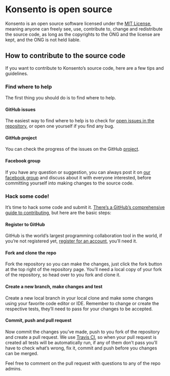 # Konsento is open source
Konsento is an open source software licensed under the [MIT License](http://choosealicense.com/licenses/mit/), meaning anyone can freely see, use, contribute to, change and redistribute the source code, as long as the copyrights to the ONG and the license are kept, and the ONG is not held liable.

## How to contribute to the source code
If you want to contribute to Konsento’s source code, here are a few tips and guidelines.

### Find where to help
The first thing you should do is to find where to help.

#### GitHub issues
The easiest way to find where to help is to check for [open issues in the repository](https://github.com/konsento/konsento/issues?utf8=%E2%9C%93&q=is%3Aissue%20is%3Aopen%20), or open one yourself if you find any bug.

#### GitHub project
You can check the progress of the issues on the GitHub [project](https://github.com/konsento/konsento/projects/1).

#### Facebook group
If you have any question or suggestion, you can always post it on [our facebook group](https://www.facebook.com/groups/dddcp/) and discuss about it with everyone interested, before committing yourself into making changes to the source code.

### Hack some code!
It’s time to hack some code and submit it. [There’s a GitHub’s comprehensive guide to contributing](https://help.github.com/articles/fork-a-repo/), but here are the basic steps:

#### Register to GitHub
GitHub is the world’s largest programming collaboration tool in the world, if you’re not registered yet, [register for an account](https://github.com/join), you’ll need it.

#### Fork and clone the repo
Fork the repository so you can make the changes, just click the fork button at the top right of the repository page. You’ll need a local copy of your fork of the repository, so head over to you fork and clone it.

#### Create a new branch, make changes and test
Create a new local branch in your local clone and make some changes using your favorite code editor or IDE. Remember to change or create the respective tests, they’ll need to pass for your changes to be accepted.

#### Commit, push and pull request
Now commit the changes you’ve made, push to you fork of the repository and create a pull request.
We use [Travis CI](https://travis-ci.org/), so when your pull request is created all tests will be automatically run, if any of them don’t pass you’ll have to check what’s wrong, fix it, commit and push before you changes can be merged.

Feel free to comment on the pull request with questions to any of the repo admins.

